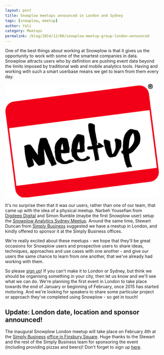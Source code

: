 ```yaml
---
layout: post
title: Snowplow meetups announced in London and Sydney
tags: [snowplow, meetup]
author: Yali
category: Meetups
permalink: /blog/2014/12/08/snowplow-meetup-group-london-announced
---
```


One of the best things about working at Snowplow is that it gives us the opportunity to work with some of the smartest companies in data. Snowplow attracts users who by definition are pushing event data beyond the limits imposed by traditional web and mobile analytics tools. Having and working with such a smart userbase means we get to learn from them every day.

![meetup][meetup-logo]

<!--more-->

It's no surprise then that it was our users, rather than one of our team, that came up with the idea of a physical meetup. Narbeh Yousefian from [Digdeep Digital][digdeep] and Simon Rumble (maybe the first Snowplow user) setup the [Snowplow Analytics Sydney Meetup][sydney-meetup]. Around the same time, Stewart Duncan from [Simply Business][simply-business] suggested we have a meetup in London, and kindly offered to sponsor it at the Simply Business offices.

We're really excited about these meetups - we hope that they'll be great occasions for Snowplow users and prospective users to share ideas, techniques, approaches and use cases with one another - and give our users the same chance to learn from one another, that we've already had working with them.

So please [sign up][london-meetup]! If you can't make it to London or Sydney, but think we should be organising something in your city, then let us know and we'll see what we can do. We're planning the first event in London to take place towards the end of January or beginning of February, once 2015 has started motoring. And we're looking for speakers to share some particular project or approach they've completed using Snowplow - so get in touch!

## Update: London date, location and sponsor announced!

The inaugural Snowplow London meetup will take place on February 4th at the [Simply Business](http://www.simplybusiness.co.uk/) [office in Finsbury Square](https://www.google.co.uk/maps/place/Simply+Business/@51.520413,-0.087337,17z/data=!3m1!4b1!4m2!3m1!1s0x48761caeaf8f638d:0x70f23f24baccffdc). Huge thanks to the Stewart and the rest of the Simply Business team for sponsoring the event (including providing pizzas and beers)! Don't forget to sign up [here][london-meetup].

[meetup-logo]: /assets/img/blog/2014/12/large_meetup_logo.png
[sydney-meetup]: http://www.meetup.com/Snowplow-Analytics-Sydney/
[london-meetup]: http://www.meetup.com/Snowplow-Analytics-London/events/219130902/
[simply-business]: http://www.simplybusiness.co.uk/
[digdeep]: http://www.digdeepdigital.com.au/
